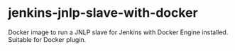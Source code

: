 # jenkins-jnlp-slave-with-docker
Docker image to run a JNLP slave for Jenkins with Docker Engine installed. Suitable for Docker plugin.
